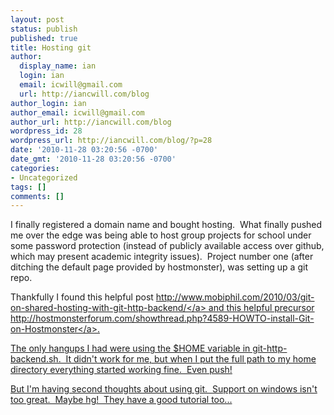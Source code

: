 ```yaml
---
layout: post
status: publish
published: true
title: Hosting git
author:
  display_name: ian
  login: ian
  email: icwill@gmail.com
  url: http://iancwill.com/blog
author_login: ian
author_email: icwill@gmail.com
author_url: http://iancwill.com/blog
wordpress_id: 28
wordpress_url: http://iancwill.com/blog/?p=28
date: '2010-11-28 03:20:56 -0700'
date_gmt: '2010-11-28 03:20:56 -0700'
categories:
- Uncategorized
tags: []
comments: []
---
```

<p>I finally registered a domain name and bought hosting. &nbsp;What finally pushed me over the edge was being able to host group projects for school under some password protection (instead of publicly available access over github, which may present academic integrity issues). &nbsp;Project number one (after ditching the default page provided by hostmonster), was setting up a git repo.</p>
<p>Thankfully I found this helpful post&nbsp;<a href="http:&#47;&#47;www.mobiphil.com&#47;2010&#47;03&#47;git-on-shared-hosting-with-git-http-backend&#47;">http:&#47;&#47;www.mobiphil.com&#47;2010&#47;03&#47;git-on-shared-hosting-with-git-http-backend&#47;<&#47;a> and this helpful precursor <a href="http:&#47;&#47;hostmonsterforum.com&#47;showthread.php?4589-HOWTO-install-Git-on-Hostmonster">http:&#47;&#47;hostmonsterforum.com&#47;showthread.php?4589-HOWTO-install-Git-on-Hostmonster<&#47;a>.</p>
<p>The only hangups I had were using the $HOME variable in git-http-backend.sh. &nbsp;It didn't work for me, but when I put the full path to my home directory everything started working fine. &nbsp;Even push!</p>
<p>But I'm having second thoughts about using git. &nbsp;Support on windows isn't too great. &nbsp;Maybe hg! &nbsp;They have a good tutorial too...</p>

